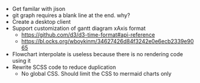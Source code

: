 - Get familar with jison
- git graph requires a blank line at the end. why?
- Create a desktop client
- Support customization of gantt diagram xAxis format
    - https://github.com/d3/d3-time-format#api-reference
    - https://bl.ocks.org/wboykinm/34627426d84f3242e0e6ecb2339e9065
- Flowchart interpolate is useless because there is no rendering code using it
- Rewrite SCSS code to reduce duplication
    - No global CSS. Should limit the CSS to mermaid charts only
